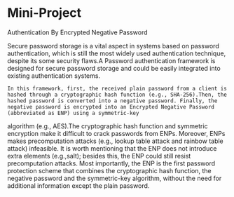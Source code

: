 # Mini-Project
Authentication By Encrypted Negative Password


Secure password storage is a vital aspect in systems based on password authentication, which is still the most widely used authentication technique, despite its some security flaws.A Password authentication framework is designed for secure password storage and could be easily integrated into existing authentication systems.

    In this framework, first, the received plain password from a client is hashed through a cryptographic hash function (e.g., SHA-256).Then, the hashed password is converted into a negative password. Finally, the negative password is encrypted into an Encrypted Negative Password (abbreviated as ENP) using a symmetric-key
algorithm (e.g., AES).The cryptographic hash function and symmetric encryption make it difficult to crack passwords from ENPs. Moreover, ENPs makes precomputation
attacks (e.g., lookup table attack and rainbow table attack) infeasible. It is worth mentioning that the ENP does not introduce extra elements (e.g.,salt); besides this, the ENP could still resist precomputation attacks. Most importantly, the ENP is the first password protection scheme that combines the cryptographic hash function,
the negative password and the symmetric-key algorithm, without the need for additional information except the plain password.
